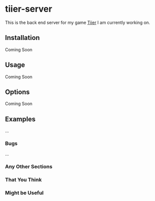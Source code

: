 # tiier-server

This is the back end server for my game [Tiier](https://github.com/dhershman1/tiier) I am currently working on.

## Installation

Coming Soon

## Usage

Coming Soon

## Options

Coming Soon

## Examples

...

### Bugs

...

### Any Other Sections
### That You Think
### Might be Useful

